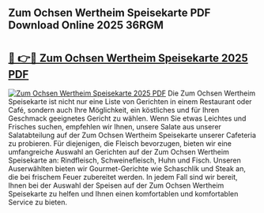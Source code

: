 ## Zum Ochsen Wertheim Speisekarte PDF Download Online 2025 36RGM

# <h2><a href="http://gcbka3.nevu.top/?p=Zum+Ochsen+Wertheim+Speisekarte">🔗 👉🔴 Zum Ochsen Wertheim Speisekarte 2025 PDF</a></h2>

[![Zum Ochsen Wertheim Speisekarte 2025 PDF](https://i.imgur.com/dBaPXMq.png)](http://gcbka3.nevu.top/?p=Zum+Ochsen+Wertheim+Speisekarte)
Die Zum Ochsen Wertheim Speisekarte ist nicht nur eine Liste von Gerichten in einem Restaurant oder Café, sondern auch Ihre Möglichkeit, ein köstliches und für Ihren Geschmack geeignetes Gericht zu wählen. Wenn Sie etwas Leichtes und Frisches suchen, empfehlen wir Ihnen, unsere Salate aus unserer Salatabteilung auf der Zum Ochsen Wertheim Speisekarte unserer Cafeteria zu probieren. Für diejenigen, die Fleisch bevorzugen, bieten wir eine umfangreiche Auswahl an Gerichten auf der Zum Ochsen Wertheim Speisekarte an: Rindfleisch, Schweinefleisch, Huhn und Fisch. Unseren Auserwählten bieten wir Gourmet-Gerichte wie Schaschlik und Steak an, die bei frischem Feuer zubereitet werden. In jedem Fall sind wir bereit, Ihnen bei der Auswahl der Speisen auf der Zum Ochsen Wertheim Speisekarte zu helfen und Ihnen einen komfortablen und komfortablen Service zu bieten.
